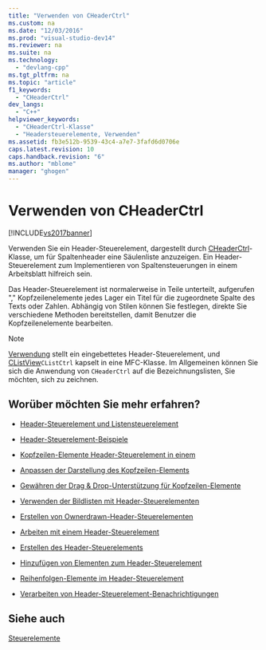 ```yaml
---
title: "Verwenden von CHeaderCtrl"
ms.custom: na
ms.date: "12/03/2016"
ms.prod: "visual-studio-dev14"
ms.reviewer: na
ms.suite: na
ms.technology: 
  - "devlang-cpp"
ms.tgt_pltfrm: na
ms.topic: "article"
f1_keywords: 
  - "CHeaderCtrl"
dev_langs: 
  - "C++"
helpviewer_keywords: 
  - "CHeaderCtrl-Klasse"
  - "Headersteuerelemente, Verwenden"
ms.assetid: fb3e512b-9539-43c4-a7e7-3fafd6d0706e
caps.latest.revision: 10
caps.handback.revision: "6"
ms.author: "mblome"
manager: "ghogen"
---
```

# Verwenden von CHeaderCtrl
[!INCLUDE[vs2017banner](../assembler/inline/includes/vs2017banner.md)]

Verwenden Sie ein Header\-Steuerelement, dargestellt durch [CHeaderCtrl](../mfc/reference/cheaderctrl-class.md)\- Klasse, um für Spaltenheader eine Säulenliste anzuzeigen.  Ein Header\-Steuerelement zum Implementieren von Spaltensteuerungen in einem Arbeitsblatt hilfreich sein.  
  
 Das Header\-Steuerelement ist normalerweise in Teile unterteilt, aufgerufen "," Kopfzeilenelemente jedes Lager ein Titel für die zugeordnete Spalte des Texts oder Zahlen.  Abhängig von Stilen können Sie festlegen, direkte Sie verschiedene Methoden bereitstellen, damit Benutzer die Kopfzeilenelemente bearbeiten.  
  
> [!NOTE]
>  [Verwendung](../mfc/reference/clistctrl-class.md) stellt ein eingebettetes Header\-Steuerelement, und [CListView](../mfc/reference/clistview-class.md)`CListCtrl` kapselt in eine MFC\-Klasse.  Im Allgemeinen können Sie sich die Anwendung von `CHeaderCtrl` auf die Bezeichnungslisten, Sie möchten, sich zu zeichnen.  
  
## Worüber möchten Sie mehr erfahren?  
  
-   [Header\-Steuerelement und Listensteuerelement](../mfc/header-control-and-list-control.md)  
  
-   [Header\-Steuerelement\-Beispiele](../mfc/header-control-examples.md)  
  
-   [Kopfzeilen\-Elemente Header\-Steuerelement in einem](../mfc/header-items-in-a-header-control.md)  
  
-   [Anpassen der Darstellung des Kopfzeilen\-Elements](../mfc/customizing-the-header-item-s-appearance.md)  
  
-   [Gewähren der Drag & Drop\-Unterstützung für Kopfzeilen\-Elemente](../mfc/providing-drag-and-drop-support-for-header-items.md)  
  
-   [Verwenden der Bildlisten mit Header\-Steuerelementen](../mfc/using-image-lists-with-header-controls.md)  
  
-   [Erstellen von Ownerdrawn\-Header\-Steuerelementen](../mfc/making-owner-drawn-header-controls.md)  
  
-   [Arbeiten mit einem Header\-Steuerelement](../mfc/working-with-a-header-control.md)  
  
-   [Erstellen des Header\-Steuerelements](../mfc/creating-the-header-control.md)  
  
-   [Hinzufügen von Elementen zum Header\-Steuerelement](../mfc/adding-items-to-the-header-control.md)  
  
-   [Reihenfolgen\-Elemente im Header\-Steuerelement](../mfc/ordering-items-in-the-header-control.md)  
  
-   [Verarbeiten von Header\-Steuerelement\-Benachrichtigungen](../mfc/processing-header-control-notifications.md)  
  
## Siehe auch  
 [Steuerelemente](../mfc/controls-mfc.md)
